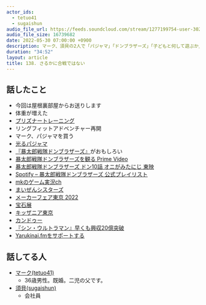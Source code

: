 ```yaml
---
actor_ids:
  - tetuo41
  - sugaishun
audio_file_url: https://feeds.soundcloud.com/stream/1277199754-user-302747142-yarukinai-138-2022-05-30.mp3
audio_file_size: 16739682
date: 2022-05-30 07:00:00 +0900
description: マーク、須貝の2人で「パジャマ」「ドンブラザーズ」「子どもと何して遊ぶか」について話しました。
duration: "34:52"
layout: article
title: 138. さるかに合戦ではない
---
```


## 話したこと
- 今回は屋根裏部屋からお送りします
- 体重が増えた
- [プリズナートレーニング](https://www.amazon.co.jp/dp/B0746H85JW/)
- リングフィットアドベンチャー再開
- マーク、パジャマを買う
- [光るパジャマ](https://p-bandai.jp/apparel/hikarucp/)
- [『暴太郎戦隊ドンブラザーズ』](https://www.tv-asahi.co.jp/donbro/)がおもしろい
- [暴太郎戦隊ドンブラザーズを観る Prime Video](https://www.amazon.co.jp/dp/B09TV9BY4G)
- [暴太郎戦隊ドンブラザーズ ドン10話 オニがみたにじ 東映](https://www.toei.co.jp/tv/donbrothers/story/1228862_3246.html)
- [Spotify – 暴太郎戦隊ドンブラザーズ 公式プレイリスト](https://open.spotify.com/playlist/2iQpQEDWNSE8Whc5r2hplV)
- [mkのゲーム実況ch](https://www.youtube.com/channel/UC3zvpj9UofluXwD33vAkTDw)
- [まいぜんシスターズ](https://www.youtube.com/c/maizen)
- [メーカーフェア東京 2022](https://makezine.jp/event/mft2022/)
- [宝石展](https://hoseki-ten.jp/)
- [キッザニア東京](https://www.kidzania.jp/tokyo/top)
- [カンドゥー](https://www.kandu.co.jp/)
- [『シン・ウルトラマン』早くも興収20億突破](https://www.cinematoday.jp/news/N0130263)
- [Yarukinai.fmをサポートする](https://note.com/tetuo41/circle)

## 話してる人
- [マーク(tetuo41)](https://twitter.com/tetuo41)
  - 36歳男性。既婚。二児の父です。
- [須貝(sugaishun)](https://twitter.com/sugaishun)
  - 会社員
